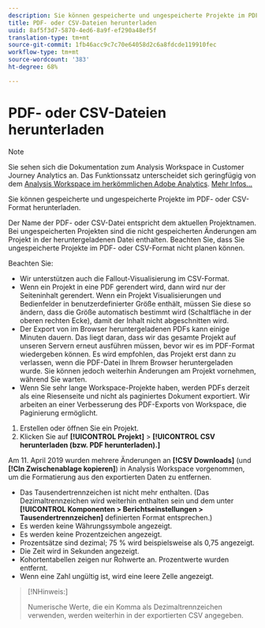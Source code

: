 ```yaml
---
description: Sie können gespeicherte und ungespeicherte Projekte im PDF- oder CSV-Format herunterladen.
title: PDF- oder CSV-Dateien herunterladen
uuid: 8af5f3d7-5870-4ed6-8a9f-ef290a48ef5f
translation-type: tm+mt
source-git-commit: 1fb46acc9c7c70e64058d2c6a8fdcde119910fec
workflow-type: tm+mt
source-wordcount: '383'
ht-degree: 68%

---
```



# PDF- oder CSV-Dateien herunterladen

>[!NOTE]
>
>Sie sehen sich die Dokumentation zum Analysis Workspace in Customer Journey Analytics an. Das Funktionssatz unterscheidet sich geringfügig von dem [Analysis Workspace im herkömmlichen Adobe Analytics](https://docs.adobe.com/content/help/de-DE/analytics/analyze/analysis-workspace/home.html). [Mehr Infos...](/help/getting-started/cja-aa.md)

Sie können gespeicherte und ungespeicherte Projekte im PDF- oder CSV-Format herunterladen.

Der Name der PDF- oder CSV-Datei entspricht dem aktuellen Projektnamen. Bei ungespeicherten Projekten sind die nicht gespeicherten Änderungen am Projekt in der heruntergeladenen Datei enthalten. Beachten Sie, dass Sie ungespeicherte Projekte im PDF- oder CSV-Format nicht planen können.

Beachten Sie:

* Wir unterstützen auch die Fallout-Visualisierung im CSV-Format.
* Wenn ein Projekt in eine PDF gerendert wird, dann wird nur der Seiteninhalt gerendert. Wenn ein Projekt Visualisierungen und Bedienfelder in benutzerdefinierter Größe enthält, müssen Sie diese so ändern, dass die Größe automatisch bestimmt wird (Schaltfläche in der oberen rechten Ecke), damit der Inhalt nicht abgeschnitten wird.
* Der Export von im Browser heruntergeladenen PDFs kann einige Minuten dauern. Das liegt daran, dass wir das gesamte Projekt auf unseren Servern erneut ausführen müssen, bevor wir es im PDF-Format wiedergeben können. Es wird empfohlen, das Projekt erst dann zu verlassen, wenn die PDF-Datei in Ihrem Browser heruntergeladen wurde. Sie können jedoch weiterhin Änderungen am Projekt vornehmen, während Sie warten.
* Wenn Sie sehr lange Workspace-Projekte haben, werden PDFs derzeit als eine Riesenseite und nicht als paginiertes Dokument exportiert. Wir arbeiten an einer Verbesserung des PDF-Exports von Workspace, die Paginierung ermöglicht.

1. Erstellen oder öffnen Sie ein Projekt.
1. Klicken Sie auf **[!UICONTROL Projekt]** > **[!UICONTROL CSV herunterladen (bzw. PDF herunterladen).]**

Am 11. April 2019 wurden mehrere Änderungen an **[!CSV Downloads]** (und **[!CIn Zwischenablage kopieren]**) in Analysis Workspace vorgenommen, um die Formatierung aus den exportierten Daten zu entfernen.
* Das Tausendertrennzeichen ist nicht mehr enthalten. (Das Dezimaltrennzeichen wird weiterhin enthalten sein und dem unter **[!UICONTROL Komponenten > Berichtseinstellungen > Tausendertrennzeichen]** definierten Format entsprechen.)
* Es werden keine Währungssymbole angezeigt.
* Es werden keine Prozentzeichen angezeigt.
* Prozentsätze sind dezimal; 75 % wird beispielsweise als 0,75 angezeigt.
* Die Zeit wird in Sekunden angezeigt.
* Kohortentabellen zeigen nur Rohwerte an. Prozentwerte wurden entfernt.
* Wenn eine Zahl ungültig ist, wird eine leere Zelle angezeigt.

>[!NHinweis:]
>
> Numerische Werte, die ein Komma als Dezimaltrennzeichen verwenden, werden weiterhin in der exportierten CSV angegeben.
